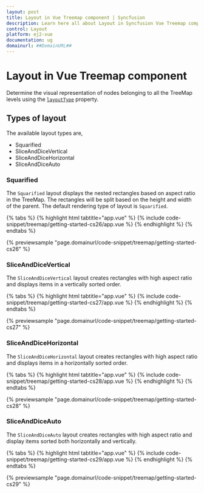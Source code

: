 ```yaml
---
layout: post
title: Layout in Vue Treemap component | Syncfusion
description: Learn here all about Layout in Syncfusion Vue Treemap component of Syncfusion Essential JS 2 and more.
control: Layout 
platform: ej2-vue
documentation: ug
domainurl: ##DomainURL##
---
```


# Layout in Vue Treemap component

Determine the visual representation of nodes belonging to all the TreeMap levels using the [`layoutType`](https://ej2.syncfusion.com/vue/documentation/api/treemap/#layouttype) property.

## Types of layout

The available layout types are,

* Squarified
* SliceAndDiceVertical
* SliceAndDiceHorizontal
* SliceAndDiceAuto

### Squarified

The `Squarified` layout displays the nested rectangles based on aspect ratio in the TreeMap. The rectangles will be split based on the height and width of the parent. The default rendering type of layout is `Squarified`.

{% tabs %}
{% highlight html tabtitle="app.vue" %}
{% include code-snippet/treemap/getting-started-cs26/app.vue %}
{% endhighlight %}
{% endtabs %}
        
{% previewsample "page.domainurl/code-snippet/treemap/getting-started-cs26" %}

### SliceAndDiceVertical

The `SliceAndDiceVertical` layout creates rectangles with high aspect ratio and displays items in a vertically sorted order.

{% tabs %}
{% highlight html tabtitle="app.vue" %}
{% include code-snippet/treemap/getting-started-cs27/app.vue %}
{% endhighlight %}
{% endtabs %}
        
{% previewsample "page.domainurl/code-snippet/treemap/getting-started-cs27" %}

### SliceAndDiceHorizontal

The `SliceAndDiceHorizontal` layout creates rectangles with high aspect ratio and displays items in a horizontally sorted order.

{% tabs %}
{% highlight html tabtitle="app.vue" %}
{% include code-snippet/treemap/getting-started-cs28/app.vue %}
{% endhighlight %}
{% endtabs %}
        
{% previewsample "page.domainurl/code-snippet/treemap/getting-started-cs28" %}

### SliceAndDiceAuto

The `SliceAndDiceAuto` layout creates rectangles with high aspect ratio and display items sorted both horizontally and vertically.

{% tabs %}
{% highlight html tabtitle="app.vue" %}
{% include code-snippet/treemap/getting-started-cs29/app.vue %}
{% endhighlight %}
{% endtabs %}
        
{% previewsample "page.domainurl/code-snippet/treemap/getting-started-cs29" %}